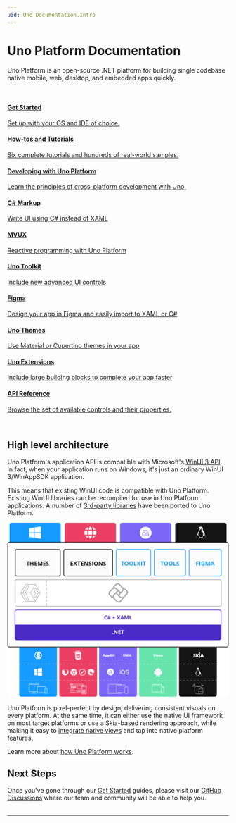 ```yaml
---
uid: Uno.Documentation.Intro
---
```


# Uno Platform Documentation

<!-- markdownlint-disable MD001 -->

Uno Platform is an open-source .NET platform for building single codebase native mobile, web, desktop, and embedded apps quickly.

<br/>

<div class="row">

<!-- Get Started -->
<div class="col-md-6 col-xs-12 ">
<a href="get-started.md">
<div class="alert alert-info alert-hover">

#### Get Started

Set up with your OS and IDE of choice.

</div>
</a>
</div>

<!-- How-tos and Tutorials -->
<div class="col-md-6 col-xs-12 ">
<a href="getting-started/counterapp/get-started-counter.md">
<div class="alert alert-info alert-hover">

#### How-tos and Tutorials

Six complete tutorials and hundreds of real-world samples.

</div>
</a>
</div>

<!-- Developing with Uno Platform -->
<div class="col-md-6 col-xs-12 ">
<a href="using-uno-ui.md">
<div class="alert alert-info alert-hover">

#### Developing with Uno Platform

Learn the principles of cross-platform development with Uno.

</div>
</a>
</div>

<!-- C# Markup -->
<div class="col-md-6 col-xs-12 ">
<a href="xref:Uno.Extensions.Markup.Overview">
<div class="alert alert-info alert-hover">

#### C# Markup

Write UI using C# instead of XAML

</div>
</a>
</div>

<!-- MVUX -->
<div class="col-md-6 col-xs-12 ">
<a href="xref:Uno.Extensions.Mvux.Overview">
<div class="alert alert-info alert-hover">

#### MVUX

Reactive programming with Uno Platform

</div>
</a>
</div>

<!-- Uno Toolkit -->
<div class="col-md-6 col-xs-12 ">
<a href="xref:Toolkit.GettingStarted">
<div class="alert alert-info alert-hover">

#### Uno Toolkit

Include new advanced UI controls

</div>
</a>
</div>

<!-- Figma -->
<div class="col-md-6 col-xs-12 ">
<a href="xref:Uno.Figma.GetStarted">
<div class="alert alert-info alert-hover">

#### Figma

Design your app in Figma and easily import to XAML or C#

</div>
</a>
</div>

<!-- Uno Themes -->
<div class="col-md-6 col-xs-12 ">
<a href="external/uno.themes/doc/themes-overview.md">
<div class="alert alert-info alert-hover">

#### Uno Themes

Use Material or Cupertino themes in your app

</div>
</a>
</div>

<!-- Uno Extensions -->
<div class="col-md-6 col-xs-12 ">
<a href="external/uno.extensions/doc/ExtensionsOverview.md">
<div class="alert alert-info alert-hover">

#### Uno Extensions

Include large building blocks to complete your app faster

</div>
</a>
</div>

<!-- API Reference -->
<div class="col-md-6 col-xs-12 ">
<a href="implemented-views.md">
<div class="alert alert-info alert-hover">

#### API Reference

Browse the set of available controls and their properties.

</div>
</a>
</div>

</div>

<br/>

## High level architecture

Uno Platform's application API is compatible with Microsoft's [WinUI 3 API](https://learn.microsoft.com/windows/apps/winui/winui3/). In fact, when your application runs on Windows, it's just an ordinary WinUI 3/WinAppSDK application.

This means that existing WinUI code is compatible with Uno Platform. Existing WinUI libraries can be recompiled for use in Uno Platform applications. A number of [3rd-party libraries](xref:Uno.Development.SupportedLibraries) have been ported to Uno Platform.

![High-level architecture diagram - WinUI on Windows, Uno.UI on other platforms](Assets/high-level-architecture-copy.png)

Uno Platform is pixel-perfect by design, delivering consistent visuals on every platform. At the same time, it can either use the native UI framework on most target platforms or use a Skia-based rendering approach, while making it easy to [integrate native views](xref:Uno.Development.NativeViews) and tap into native platform features.

Learn more about [how Uno Platform works](xref:Uno.Development.HowItWorks).

## Next Steps

Once you've gone through our [Get Started](get-started.md) guides, please visit our [GitHub Discussions](https://github.com/unoplatform/uno/discussions) where our team and community will be able to help you.
<br/>
<br/>

---
